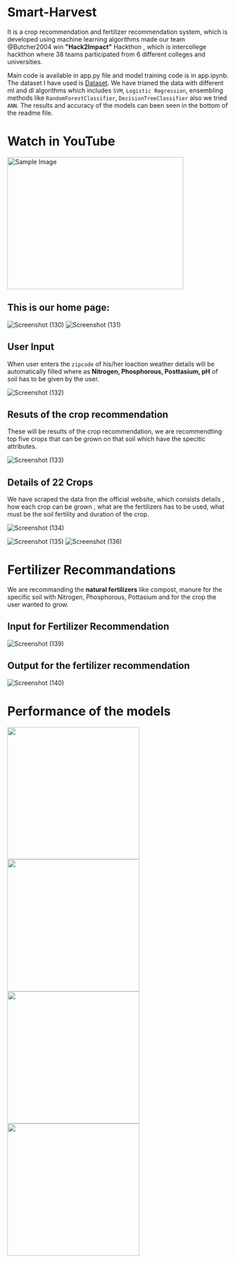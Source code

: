 # Smart-Harvest
It is a crop recommendation and fertilizer recommendation system, which is developed using machine learning algorithms made our team @Butcher2004 win **"Hack2Impact"** Hackthon , which is intercollege hackthon where 38 teams participated from 6 different colleges and universities.

Main code is available in app.py file and model training code is in app.ipynb.
The dataset I have used is [Dataset](https://www.kaggle.com/datasets/atharvaingle/crop-recommendation-dataset). We have trianed the data with different ml and dl algorithms which includes `SVM`, `Logistic Regression`, ensembling methods like `RandomForestClassifier`, `DecisionTreeClassifier` also we tried `ANN`. The results and accuracy of the models can been seen in the bottom of the readme file.

# Watch in YouTube

<a href="https://youtu.be/pt6AiM5rAMg?si=AGQ6aHpdSsga__tM"> <img src="https://github.com/user-attachments/assets/eee0ff21-12d0-498c-9456-9f81f018bd48" alt="Sample Image" width="400" height="300"> </a>


## This is our home page:

![Screenshot (130)](https://github.com/vsatyakiran/Smart-Harvest/assets/103512987/4e1bdfab-ab34-4b7d-a257-8e1b7875a254)
![Screenshot (131)](https://github.com/vsatyakiran/Smart-Harvest/assets/103512987/efeaf89c-dfb9-4e22-a0bc-9bf3b4ba2c23)

## User Input
When user enters the `zipcode` of his/her loaction weather details will be automatically filled where as **Nitrogen, Phosphorous, Posttasium, pH** of soil has to be given by the user.

![Screenshot (132)](https://github.com/vsatyakiran/Smart-Harvest/assets/103512987/6baefab3-856a-4d25-afa4-1fd271eb4064)

## Resuts of the crop recommendation
These will be results of the crop recommendation, we are recommendting top five crops that can be grown on that soil which have the specitic attributes.

![Screenshot (133)](https://github.com/vsatyakiran/Smart-Harvest/assets/103512987/33db2bfe-23ba-469f-8627-6ed592948bce)

## Details of 22 Crops
We have scraped the data fron the official website, which consists details , how each crop can be grown , what are the fertilizers has to be used, what must be the soil fertility and duration of the crop.

![Screenshot (134)](https://github.com/vsatyakiran/Smart-Harvest/assets/103512987/b6d123f3-d70c-494d-abff-6e284d4295ba)

![Screenshot (135)](https://github.com/vsatyakiran/Smart-Harvest/assets/103512987/dafb1044-2229-4c72-ae63-f2294b2ce7e9)
![Screenshot (136)](https://github.com/vsatyakiran/Smart-Harvest/assets/103512987/9340f31b-3527-4927-9712-77003e952449)

# Fertilizer Recommandations
We are recommanding the **natural fertilizers** like compost, manure for the specific soil with Nitrogen, Phosphorous, Pottasium and for the crop the user wanted to grow.
## Input for Fertilizer Recommendation

![Screenshot (139)](https://github.com/vsatyakiran/Smart-Harvest/assets/103512987/90056279-ff34-40fc-b963-79c298af4a42)
## Output for the fertilizer recommendation
![Screenshot (140)](https://github.com/vsatyakiran/Smart-Harvest/assets/103512987/8cb6a2e6-9dbf-488c-bf3c-e8063c2827a4)

# Performance of the models

<span><img src="https://github.com/vsatyakiran/Smart-Harvest/assets/103512987/7add9352-2e2b-4062-8e7a-59f2388affb5" width="300" ></span>
<span><img src="https://github.com/vsatyakiran/Smart-Harvest/assets/103512987/360c86bc-d841-4851-91be-6d010ee17ca9" width="300"></span>
<span><img src="https://github.com/vsatyakiran/Smart-Harvest/assets/103512987/54b5efff-5464-453e-8672-bc238ce8f0d2" width="300"></span>
<span><img src="https://github.com/vsatyakiran/Smart-Harvest/assets/103512987/60dc7987-fa70-4104-9d9b-67caa64d66cb" width="300"></span>

